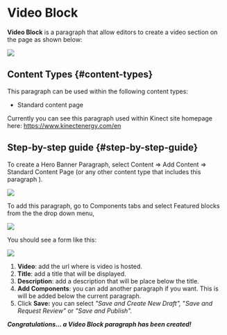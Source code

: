 # Video Block

**Video Block** is a paragraph that allow editors to create a video section on the page as shown below:

![](https://blobscdn.gitbook.com/v0/b/gitbook-28427.appspot.com/o/assets%2F-LLjYtHePCsCaZ9F3NOs%2F-LMmHDv7VZXVMr5QtT2K%2F-LMmTActWrbZCsojJ1KN%2FVideo_block_view.png?alt=media&token=c05f676e-88ca-4623-b40e-939976baa2f8)

## Content Types {#content-types}

This paragraph can be used within the following content types:

* Standard content page

Currently you can see this paragraph used within Kinect site homepage here: https://www.kinectenergy.com/en

## Step-by-step guide {#step-by-step-guide}

To create a Hero Banner Paragraph, select Content =&gt; Add Content =&gt; Standard Content Page \(or any other content type that includes this paragraph \).

![](https://blobscdn.gitbook.com/v0/b/gitbook-28427.appspot.com/o/assets%2F-LLjYtHePCsCaZ9F3NOs%2F-LM2eE8LU6bsbB9fA1Sc%2F-LM2eP0KF4d-kotXwdEv%2FGen_admin_SCP.png?alt=media&token=7c3dce9b-1da1-4243-8bf3-ab3e53a52c2d)

To add this paragraph, go to Components tabs and select Featured blocks from the the drop down menu,

![](https://blobscdn.gitbook.com/v0/b/gitbook-28427.appspot.com/o/assets%2F-LLjYtHePCsCaZ9F3NOs%2F-LMlJW8riS_0RGE0bACw%2F-LMlS1oc3CA9hjSroXo2%2Ffeatured_block_back.png?alt=media&token=81337c52-d2cb-46c9-a550-da7438089e9a)

You should see a form like this:

![](https://blobscdn.gitbook.com/v0/b/gitbook-28427.appspot.com/o/assets%2F-LLjYtHePCsCaZ9F3NOs%2F-LMmUaCAJmq86xkOXCMB%2F-LMmUlaEIVxSw79KTojZ%2FVideo_block_back-01.png?alt=media&token=6a795bb5-722d-41f2-b8a6-63f13f1fe436)

1. **Video**: add the url where is video is hosted.
2. **Title**: add a title that will be displayed.
3. **Description**: add a description that will be place below the title.
4. **Add Components**: you can add another paragraph if you want. This is will be added below the current paragraph.
5. Click **Save:** you can select _"Save and Create New Draft",_ "_Save and Request Review"_ or _"Save and Publish"._

_**Congratulations... a Video Block paragraph has been created!**_​

